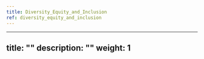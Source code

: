 ```yaml
---
title: Diversity_Equity_and_Inclusion
ref: diversity_equity_and_inclusion
---
```

---
title: ""
description: ""
weight: 1
---